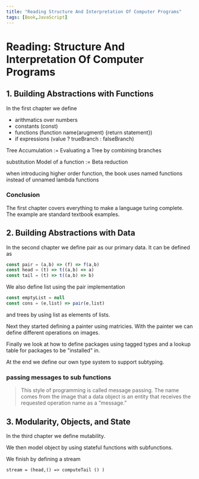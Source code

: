 ```yaml
---
title: "Reading Structure And Interpretation Of Computer Programs"
tags: [Book,JavaScript]
---
```

# Reading: Structure And Interpretation Of Computer Programs

## 1. Building Abstractions with Functions

In the first chapter we define

* arithmatics over numbers
* constants (const)
* functions (function name(arugment) {return statement})
* if expressions (value ? trueBranch : falseBranch)

Tree Accumulation := Evaluating a Tree by combining branches

substitution Model of a function := Beta reduction

when introducing higher order function, the book uses named functions instead of unnamed lambda functions

### Conclusion

The first chapter covers everything to make a language turing complete. The example are standard textbook examples.

## 2. Building Abstractions with Data

In the second chapter we define pair as our primary data. It can be defined as

``` javascript
const pair = (a,b) => (f) => f(a,b)
const head = (t) => t((a,b) => a)
const tail = (t) => t((a,b) => b)
```

We also define list using the pair implementation

``` javascript
const emptyList = null
const cons = (e,list) => pair(e,list) 
```

and trees by using list as elements of lists.

Next they started defining a painter using matricies. With the painter we can define different operations on images.

Finally we look at how to define packages using tagged types and a lookup table for packages to be "installed" in.

At the end we define our own type system to support subtyping.

### passing messages to sub functions

> This style of programming is called message passing. The name comes from the image that a data object is an entity that receives the requested operation name as a “message.”

## 3. Modularity, Objects, and State

In the third chapter we define mutability.

We then model object by using stateful functions with subfunctions.


We finish by defining a stream

```
stream = (head,() => computeTail () )
```